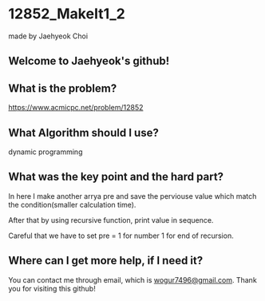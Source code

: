 # 12852_MakeIt1_2

made by Jaehyeok Choi

## Welcome to Jaehyeok's github!

## What is the problem?

https://www.acmicpc.net/problem/12852

## What Algorithm should I use?

dynamic programming

## What was the key point and the hard part?

In here I make another arrya pre and save the perviouse value which match the condition(smaller calculation time).

After that by using recursive function, print value in sequence. 

Careful that we have to set pre = 1 for number 1 for end of recursion.

## Where can I get more help, if I need it?

You can contact me through email, which is wogur7496@gmail.com.
Thank you for visiting this github!
